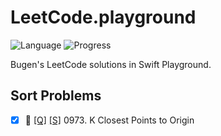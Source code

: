 # LeetCode.playground
![Language](https://img.shields.io/badge/Language-Swift%205.2-orange.svg)
![Progress](https://img.shields.io/badge/Count-1-orange.svg)

Bugen's LeetCode solutions in Swift Playground.
## Sort Problems
- [X] 🤨 [[Q]](https://leetcode.com/problems/k-closest-points-to-origin/) [[S]](.././LeetCode.playground/Pages/973-K%20Closest%20Points%20to%20Origin.xcplaygroundpage/Contents.swift) 0973. K Closest Points to Origin 
